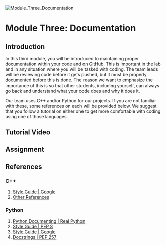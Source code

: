 ![Module_Three_Documentation](https://github.com/hannab8/Module_Three_Documentation/assets/83167499/20fb736b-afa4-4816-af68-38825f1d4e57)
# Module Three: Documentation

## Introduction
In this third module, you will be introduced to maintaining proper documentation within your code and on GitHub. This is important in the lab and in any situation where you will be tasked with coding. The team leads will be reviewing code before it gets pushed, but it must be properly documented before this is done. The reason we want to emphasize the importance of this is so that other students, including yourself, can always go back and understand what your code does and why it does it.

Our team uses C++ and/or Python for our projects. If you are not familiar with these, some references on each will be provided below. We suggest that you follow a tutorial on either one to get more comfortable with coding using one of those languages.

## Tutorial Video

## Assignment

## References

### C++
1. [Style Guide | Google](https://google.github.io/styleguide/cppguide.html#Comments)
2. [Other References](https://en.cppreference.com/w/)

### Python
1. [Python Documenting | Real Python](https://realpython.com/documenting-python-code/)
2. [Style Guide | PEP 8](https://peps.python.org/pep-0008/)
3. [Style Guide | Google](https://google.github.io/styleguide/pyguide.html)
4. [Docstrings | PEP 257](https://peps.python.org/pep-0257/)
